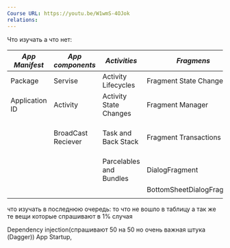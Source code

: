 ```yaml
---
Course URL: https://youtu.be/W1wmS-4OJok
relations:
---
```

Что изучать а что нет:


| ***App Manifest*** | ***App components*** | *Activities*            | *Fragmens*                | Design Pattern                        | Architecture       |
| ------------------ | -------------------- | ----------------------- | ------------------------- | ------------------------------------- | ------------------ |
| Package            | Servise              | Activity Lifecycles     | Fragment State Changes    | Builder Pattern                       | MVVM               |
| Application ID     | Activity             | Activity State Changes  | Fragment Manager          | Factory Pattern                       | MVP                |
|                    | BroadCast Reciever   | Task and Back Stack     | Fragment Transactions     | Observer Pattern(Знать как отче наше) | MVI                |
|                    |                      | Parcelables and Bundles | DialogFragment            |                                       | Clean architecture |
|                    |                      |                         | BottomSheetDialogFragment |                                       | MVC                |
|                    |                      |                         |                           |                                       |                    |

что изучать в последнюю очередь: то что не вошло в таблицу
а так же те вещи которые спрашивают в 1% случая

Dependency injection(спрашивают 50 на 50 но очень важная штука (Dagger))
 App Startup, 
